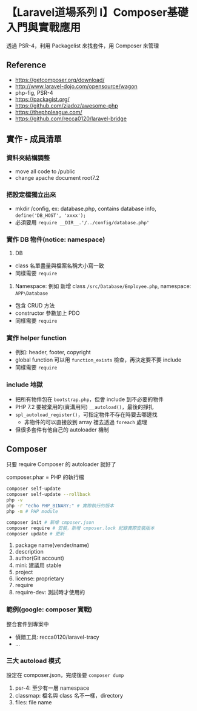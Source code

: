 # 【Laravel道場系列 I】Composer基礎入門與實戰應用

透過 PSR-4，利用 Packagelist 來找套件，用 Composer 來管理

## Reference

* <https://getcomposer.org/download/>
* <http://www.laravel-dojo.com/opensource/wagon>
* php-fig, PSR-4
* <https://packagist.org/>
* <https://github.com/ziadoz/awesome-php>
* <https://thephpleague.com/>
* <https://github.com/recca0120/laravel-bridge>

## 實作 - 成員清單

### 資料夾結構調整

* move all code to /public
* change apache document root7.2

### 把設定檔獨立出來

* mkdir /config, ex: database.php, contains database info, `define('DB_HOST', 'xxxx');`
* 必須要用 `require __DIR__.'/../config/database.php'`

### 實作 DB 物件(notice: namespace)

1. DB
* class 名單盡量與檔案名稱大小寫一致
* 同樣需要 `require`
1. Namespace: 例如 新增 class `/src/Database/Employee.php`, namespace: `APP\Database`
* 包含 CRUD 方法
* constructor 參數加上 PDO
* 同樣需要 `require`

### 實作 helper function

* 例如: header, footer, copyright
* global function 可以用 `function_exists` 檢查，再決定要不要 include
* 同樣需要 `require`

### include 地獄

* 把所有物件包在 `bootstrap.php`，但會 include 到不必要的物件
* PHP 7.2 要被棄用的(賣溝用阿) `__autoload()`，最後的掙扎
* `spl_autoload_register()`，可指定物件不存在時要去哪邊找
  * 非物件的可以直接放到 array 裡去透過 `foreach` 處理
* 但很多套件有他自己的 autoloader 機制

## Composer

只要 require Composer 的 autoloader 就好了

composer.phar = PHP 的執行檔

```sh
composer self-update
composer self-update --rollback
php -v
php -r "echo PHP_BINARY;" # 實際執行的版本
php -m # PHP module
```

```sh
composer init # 新增 cmposer.json
composer require # 安裝，新增 cmposer.lock 紀錄實際安裝版本
composer update # 更新
```

1. package name(vender/name)
1. description
1. author(Git account)
1. mini: 建議用 stable
1. project
1. license: proprietary
1. require
1. require-dev: 測試時才使用的

### 範例(google: composer 實戰)

整合套件到專案中

* 偵錯工具: recca0120/laravel-tracy
* ...

### 三大 autoload 模式

設定在 composer.json，完成後要 `composer dump`

1. psr-4: 至少有一層 namespace
1. classmap: 檔名與 class 名不一樣，directory
1. files: file name